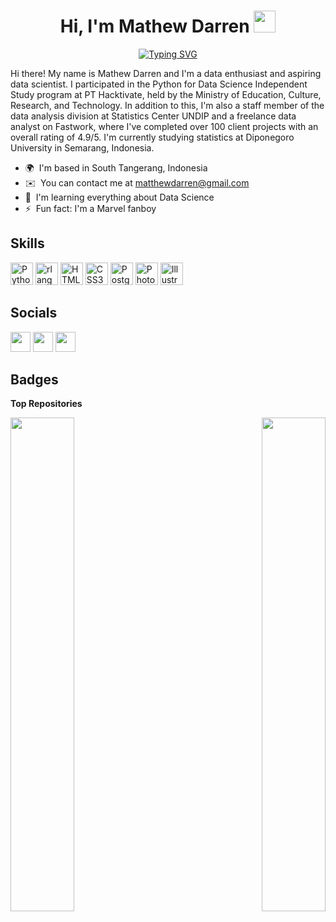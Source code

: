 <h1 align="center"><b>Hi, I'm Mathew Darren</b> <img src="https://media.giphy.com/media/hvRJCLFzcasrR4ia7z/giphy.gif" width="35"></h1>

<p align="center"><a href="https://git.io/typing-svg"><img src="https://readme-typing-svg.herokuapp.com?font=Fira+Code&pause=1000&center=true&vCenter=true&width=700&lines=Data+Scientist+Student+at+PT+Hacktivate;Staff+of+Data+Analyze+Division+at+Statistics+Center;Data+Analyst+Freelancer+on+Fastwork;Statistics+Student+at+Diponegoro+University" alt="Typing SVG" /></a></p>

Hi there! My name is Mathew Darren and I'm a data enthusiast and aspiring data scientist. I participated in the Python for Data Science Independent Study program at PT Hacktivate, held by the Ministry of Education, Culture, Research, and Technology. In addition to this, I'm also a staff member of the data analysis division at Statistics Center UNDIP and a freelance data analyst on Fastwork, where I've completed over 100 client projects with an overall rating of 4.9/5. I'm currently studying statistics at Diponegoro University in Semarang, Indonesia.

* 🌍  I'm based in South Tangerang, Indonesia
* ✉️  You can contact me at [matthewdarren@gmail.com](mailto:matthewdarren@gmail.com)
* 🧠  I'm learning everything about Data Science
* ⚡  Fun fact: I'm a Marvel fanboy

## Skills

<p align="left">
<a href="https://www.python.org/" target="_blank" rel="noreferrer"><img src="https://raw.githubusercontent.com/danielcranney/readme-generator/main/public/icons/skills/python-colored.svg" width="36" height="36" alt="Python" /></a>
<a href="https://www.r-project.org/" target="_blank" rel="noreferrer"><img src="https://raw.githubusercontent.com/danielcranney/readme-generator/main/public/icons/skills/rlang-colored.svg" width="36" height="36" alt="rlang" /></a>
<a href="https://developer.mozilla.org/en-US/docs/Glossary/HTML5" target="_blank" rel="noreferrer"><img src="https://raw.githubusercontent.com/danielcranney/readme-generator/main/public/icons/skills/html5-colored.svg" width="36" height="36" alt="HTML5" /></a>
<a href="https://www.w3.org/TR/CSS/#css" target="_blank" rel="noreferrer"><img src="https://raw.githubusercontent.com/danielcranney/readme-generator/main/public/icons/skills/css3-colored.svg" width="36" height="36" alt="CSS3" /></a>
<a href="https://www.postgresql.org/" target="_blank" rel="noreferrer"><img src="https://raw.githubusercontent.com/danielcranney/readme-generator/main/public/icons/skills/postgresql-colored.svg" width="36" height="36" alt="PostgreSQL" /></a>
<a href="https://www.adobe.com/uk/products/photoshop.html" target="_blank" rel="noreferrer"><img src="https://raw.githubusercontent.com/danielcranney/readme-generator/main/public/icons/skills/photoshop-colored.svg" width="36" height="36" alt="Photoshop" /></a>
<a href="adobe.com/uk/products/illustrator.html" target="_blank" rel="noreferrer"><img src="https://raw.githubusercontent.com/danielcranney/readme-generator/main/public/icons/skills/illustrator-colored.svg" width="36" height="36" alt="Illustrator" /></a>
</p>


## Socials

<p align="left"> <a href="https://www.github.com/darren7753" target="_blank" rel="noreferrer"><img src="https://raw.githubusercontent.com/danielcranney/readme-generator/main/public/icons/socials/github.svg" width="32" height="32" /></a> <a href="http://www.instagram.com/darren_matthew_" target="_blank" rel="noreferrer"><img src="https://raw.githubusercontent.com/danielcranney/readme-generator/main/public/icons/socials/instagram.svg" width="32" height="32" /></a> <a href="https://www.linkedin.com/in/mathewdarren" target="_blank" rel="noreferrer"><img src="https://raw.githubusercontent.com/danielcranney/readme-generator/main/public/icons/socials/linkedin.svg" width="32" height="32" /></a></p>

## Badges

<b>Top Repositories</b>

<div width="100%" align="center"><a href="https://github.com/darren7753/h8_3" align="left"><img align="left" width="45%" src="https://github-readme-stats.vercel.app/api/pin/?username=darren7753&repo=h8_3&title_color=0891b2&text_color=ffffff&icon_color=0891b2&bg_color=1c1917&hide_border=true&locale=en" /></a><a href="https://github.com/darren7753/Automated_Linear_Regression_Streamlit" align="right"><img align="right" width="45%" src="https://github-readme-stats.vercel.app/api/pin/?username=darren7753&repo=Automated_Linear_Regression_Streamlit&title_color=0891b2&text_color=ffffff&icon_color=0891b2&bg_color=1c1917&hide_border=true&locale=en" /></a></div><br /><br /><br /><br /><br /><br /><br />